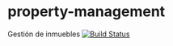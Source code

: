 # property-management
Gestión de inmuebles
[![Build Status](https://travis-ci.com/Sip-informatica/property-management.svg?branch=master)](https://travis-ci.com/Sip-informatica/property-management)
